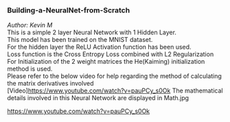 ### Building-a-NeuralNet-from-Scratch
*Author: Kevin M*<br>
This is a simple 2 layer Neural Network with 1 Hidden Layer.<br>
This model has been trained on the MNIST dataset.<br>
For the hidden layer the ReLU Activation function has been used.<br>
Loss function is the Cross Entropy Loss combined with L2 Regularization<br>
For Initialization of the 2 weight matrices the He(Kaiming) initialization method is used.<br>
Please refer to the below video for help regarding the method of calculating the matrix derivatives involved<br>
[Video]https://www.youtube.com/watch?v=pauPCy_s0Ok
The mathematical details involved in this Neural Network are displayed in Math.jpg






https://www.youtube.com/watch?v=pauPCy_s0Ok
